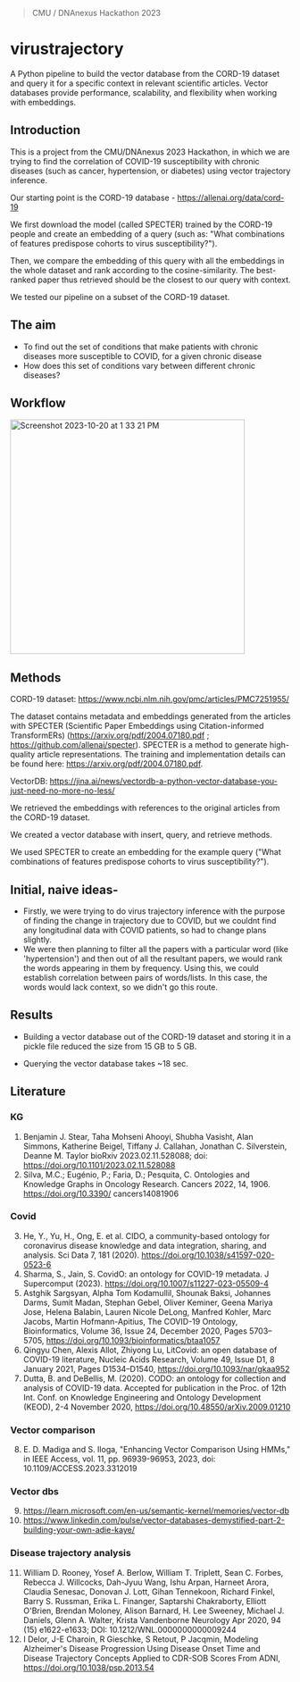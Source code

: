 > CMU / DNAnexus Hackathon 2023

# virustrajectory

A Python pipeline to build the vector database from the CORD-19 dataset and query it for a specific context in relevant scientific articles. Vector databases provide performance, scalability, and flexibility when working with embeddings.

## Introduction

This is a project from the CMU/DNAnexus 2023 Hackathon, in which we are trying to find the correlation of COVID-19 susceptibility with chronic diseases (such as cancer, hypertension, or diabetes) using vector trajectory inference.

Our starting point is the CORD-19 database - https://allenai.org/data/cord-19

We first download the model (called SPECTER) trained by the CORD-19 people and create an embedding of a query (such as: "What combinations of features predispose cohorts to virus susceptibility?").

Then, we compare the embedding of this query with all the embeddings in the whole dataset and rank according to the cosine-similarity. The best-ranked paper thus retrieved should be the closest to our query with context.

We tested our pipeline on a subset of the CORD-19 dataset. 

## The aim

- To find out the set of conditions that make patients with chronic diseases more susceptible to COVID, for a given chronic disease
- How does this set of conditions vary between different chronic diseases?

## Workflow

<img align="center" width="420" alt="Screenshot 2023-10-20 at 1 33 21 PM" src="https://github.com/collaborativebioinformatics/virustrajectory/assets/72993520/f3683461-315b-460e-a226-198f9670edf0">

## Methods

CORD-19 dataset: https://www.ncbi.nlm.nih.gov/pmc/articles/PMC7251955/

The dataset contains metadata and embeddings generated from the articles with SPECTER (Scientific Paper Embeddings using Citation-informed TransformERs) (https://arxiv.org/pdf/2004.07180.pdf ; https://github.com/allenai/specter). SPECTER is a method to generate high-quality article representations. The training and implementation details can be found here: https://arxiv.org/pdf/2004.07180.pdf.

VectorDB: https://jina.ai/news/vectordb-a-python-vector-database-you-just-need-no-more-no-less/

We retrieved the embeddings with references to the original articles from the CORD-19 dataset.

We created a vector database with insert, query, and retrieve methods.

We used SPECTER to create an embedding for the example query ("What combinations of features predispose cohorts to virus susceptibility?").

## Initial, naive ideas-

- Firstly, we were trying to do virus trajectory inference with the purpose of finding the change in trajectory due to COVID, but we couldnt find any longitudinal data with COVID patients, so had to change plans slightly.
- We were then planning to filter all the papers with a particular word (like 'hypertension') and then out of all the resultant papers, we would rank the words appearing in them by frequency. Using this, we could establish correlation between pairs of words/lists. In this case, the words would lack context, so we didn't go this route. 

## Results

- Building a vector database out of the CORD-19 dataset and storing it in a pickle file reduced the size from 15 GB to 5 GB.

- Querying the vector database takes ~18 sec.

## Literature

### KG
1. Benjamin J. Stear, Taha Mohseni Ahooyi, Shubha Vasisht, Alan Simmons, Katherine Beigel, Tiffany J. Callahan, Jonathan C. Silverstein, Deanne M. Taylor
bioRxiv 2023.02.11.528088; doi: https://doi.org/10.1101/2023.02.11.528088
2. Silva, M.C.; Eugénio, P.; Faria, D.; Pesquita, C. Ontologies and Knowledge Graphs in Oncology Research. Cancers 2022, 14, 1906. https://doi.org/10.3390/ cancers14081906
### Covid
3. He, Y., Yu, H., Ong, E. et al. CIDO, a community-based ontology for coronavirus disease knowledge and data integration, sharing, and analysis. Sci Data 7, 181 (2020). https://doi.org/10.1038/s41597-020-0523-6
4. Sharma, S., Jain, S. CovidO: an ontology for COVID-19 metadata. J Supercomput (2023). https://doi.org/10.1007/s11227-023-05509-4
5. Astghik Sargsyan, Alpha Tom Kodamullil, Shounak Baksi, Johannes Darms, Sumit Madan, Stephan Gebel, Oliver Keminer, Geena Mariya Jose, Helena Balabin, Lauren Nicole DeLong, Manfred Kohler, Marc Jacobs, Martin Hofmann-Apitius, The COVID-19 Ontology, Bioinformatics, Volume 36, Issue 24, December 2020, Pages 5703–5705, https://doi.org/10.1093/bioinformatics/btaa1057
6. Qingyu Chen, Alexis Allot, Zhiyong Lu, LitCovid: an open database of COVID-19 literature, Nucleic Acids Research, Volume 49, Issue D1, 8 January 2021, Pages D1534–D1540, https://doi.org/10.1093/nar/gkaa952
7. Dutta, B. and DeBellis, M. (2020). CODO: an ontology for collection and analysis of COVID-19 data. Accepted for publication in the Proc. of 12th Int. Conf. on Knowledge Engineering and Ontology Development (KEOD), 2-4 November 2020, https://doi.org/10.48550/arXiv.2009.01210
### Vector comparison
8. E. D. Madiga and S. Iloga, "Enhancing Vector Comparison Using HMMs," in IEEE Access, vol. 11, pp. 96939-96953, 2023, doi: 10.1109/ACCESS.2023.3312019
### Vector dbs
9. https://learn.microsoft.com/en-us/semantic-kernel/memories/vector-db
10. https://www.linkedin.com/pulse/vector-databases-demystified-part-2-building-your-own-adie-kaye/
### Disease trajectory analysis
11. William D. Rooney, Yosef A. Berlow, William T. Triplett, Sean C. Forbes, Rebecca J. Willcocks, Dah-Jyuu Wang, Ishu Arpan, Harneet Arora, Claudia Senesac, Donovan J. Lott, Gihan Tennekoon, Richard Finkel, Barry S. Russman, Erika L. Finanger, Saptarshi Chakraborty, Elliott O'Brien, Brendan Moloney, Alison Barnard, H. Lee Sweeney, Michael J. Daniels, Glenn A. Walter, Krista Vandenborne
Neurology Apr 2020, 94 (15) e1622-e1633; DOI: 10.1212/WNL.0000000000009244
11. I Delor, J-E Charoin, R Gieschke, S Retout, P Jacqmin, Modeling Alzheimer's Disease Progression Using Disease Onset Time and Disease Trajectory Concepts Applied to CDR-SOB Scores From ADNI, https://doi.org/10.1038/psp.2013.54
